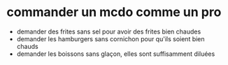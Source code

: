 # commander un mcdo comme un pro

* demander des frites sans sel pour avoir des frites bien chaudes
* demander les hamburgers sans cornichon pour qu'ils soient bien chauds
* demander les boissons sans glaçon, elles sont suffisamment diluées
